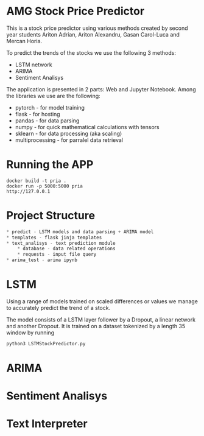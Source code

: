 # AMG Stock Price Predictor


This is a stock price predictor using various methods created by second
year students Ariton Adrian, Ariton Alexandru, Gasan Carol-Luca and Mercan
Horia.

To predict the trends of the stocks we use the following 3 methods:
- LSTM network
- ARIMA
- Sentiment Analisys

The application is presented in 2 parts: Web and Jupyter Notebook.
Among the libraries we use are the following: 
- pytorch - for model training
- flask - for hosting
- pandas - for data parsing
- numpy - for quick mathematical calculations with tensors
- sklearn - for data processing (aka scaling)
- multiprocessing - for parralel data retrieval

# Running the APP

```
docker build -t pria .
docker run -p 5000:5000 pria
http://127.0.0.1
```

# Project Structure

```js
* predict - LSTM models and data parsing + ARIMA model
* templates - flask jinja templates
* text_analisys - text prediction module
    * database - data related operations
    * requests - input file query
* arima_test - arima ipynb
```

# LSTM

Using a range of models trained on scaled differences or values we manage
to accurately predict the trend of a stock.

The model consists of a LSTM layer follower by a Dropout, a linear network and another Dropout. It is trained on a dataset tokenized by a length 35 window by running 

```bash
python3 LSTMStockPredictor.py
```

# ARIMA

# Sentiment Analisys

# Text Interpreter